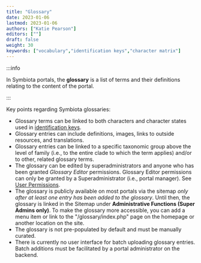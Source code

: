 ```yaml
---
title: "Glossary"
date: 2023-01-06
lastmod: 2023-01-06
authors: ["Katie Pearson"]
editors: [""]
draft: false
weight: 30
keywords: ["vocabulary","identification keys","character matrix"]
---
```


:::info

In Symbiota portals, the **glossary** is a list of terms and their definitions relating to the content of the portal.

:::

Key points regarding Symbiota glossaries:
* Glossary terms can be linked to both characters and character states used in [identification keys](/User_Guide/Identification_Keys/).
* Glossary entries can include definitions, images, links to outside resources, and translations.
* Glossary entries can be linked to a specific taxonomic group above the level of family (i.e., to the entire clade to which the term applies) and/or to other, related glossary terms.
* The glossary can be edited by superadministrators and anyone who has been granted *Glossary Editor* permissions. Glossary Editor permissions can only be granted by a Superadministrator (i.e., portal manager). See [User Permissions](/User_Guide/user_permissions).
* The glossary is publicly available on most portals via the sitemap *only after at least one entry has been added to the glossary*. Until then, the glossary is linked in the Sitemap under **Administrative Functions (Super Admins only)**. To make the glossary more accessible, you can add a menu item or link to the "/glossary/index.php" page on the homepage or another location on the site.
* The glossary is not pre-populated by default and must be manually curated.
* There is currently no user interface for batch uploading glossary entries. Batch additions must be facilitated by a portal administrator on the backend.